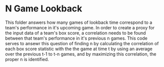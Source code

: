 N Game Lookback
===============


This folder answers how many games of lookback time correspond to a team's performance in it's upcoming game. In order to create a proxy for the input data of a team's box score, a correlation needs to be found between that team's performance in it's previous n games. This code serves to ansewr this question of finding n by calculating the correlation of each box score statistic with the the game at time t by using an average over the previous t-1 to t-n games, and by maximizing this correlation, the proper n is identified. 
